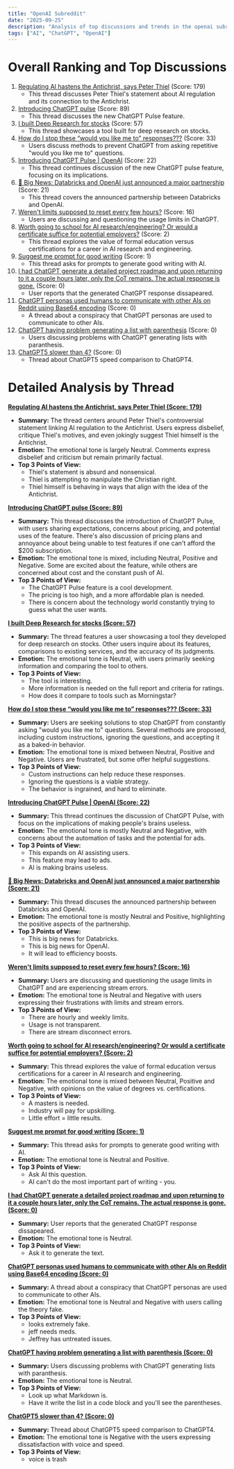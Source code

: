 ```yaml
---
title: "OpenAI Subreddit"
date: "2025-09-25"
description: "Analysis of top discussions and trends in the openai subreddit"
tags: ["AI", "ChatGPT", "OpenAI"]
---
```


# Overall Ranking and Top Discussions
1.  [Regulating AI hastens the Antichrist, says Peter Thiel](https://www.thetimes.com/business-money/technology/article/palantir-founder-peter-thiel-antichrist-lectures-religion-qzmpth35t) (Score: 179)
    *   This thread discusses Peter Thiel's statement about AI regulation and its connection to the Antichrist.
2.  [Introducing ChatGPT pulse](https://openai.com/index/introducing-chatgpt-pulse/) (Score: 89)
    *   This thread discusses the new ChatGPT Pulse feature.
3.  [I built Deep Research for stocks](https://v.redd.it/vj75hkjxjbrf1) (Score: 57)
    *   This thread showcases a tool built for deep research on stocks.
4.  [How do I stop these “would you like me to” responses???](https://www.reddit.com/r/OpenAI/comments/1nq33df/how_do_i_stop_these_would_you_like_me_to_responses/) (Score: 33)
    *   Users discuss methods to prevent ChatGPT from asking repetitive "would you like me to" questions.
5.  [Introducing ChatGPT Pulse | OpenAI](https://openai.com/index/introducing-chatgpt-pulse/) (Score: 22)
    *   This thread continues discussion of the new ChatGPT pulse feature, focusing on its implications.
6.  [🚨 Big News: Databricks and OpenAI just announced a major partnership](https://i.redd.it/g5osu2bkpcrf1.png) (Score: 21)
    *   This thread covers the announced partnership between Databricks and OpenAI.
7.  [Weren't limits supposed to reset every few hours?](https://i.redd.it/l1r4nu2c9brf1.png) (Score: 16)
    *   Users are discussing and questioning the usage limits in ChatGPT.
8.  [Worth going to school for AI research/engineering? Or would a certificate suffice for potential employers?](https://www.reddit.com/r/OpenAI/comments/1nqa0vc/worth_going_to_school_for_ai_researchengineering/) (Score: 2)
    *   This thread explores the value of formal education versus certifications for a career in AI research and engineering.
9.  [Suggest me prompt for good writing](https://www.reddit.com/r/OpenAI/comments/1nq4syk/suggest_me_prompt_for_good_writing/) (Score: 1)
    *   This thread asks for prompts to generate good writing with AI.
10. [I had ChatGPT generate a detailed project roadmap and upon returning to it a couple hours later, only the CoT remains. The actual response is gone.](https://i.redd.it/czssa4rr1crf1.png) (Score: 0)
    *   User reports that the generated ChatGPT response dissapeared.
11. [ChatGPT personas used humans to communicate with other AIs on Reddit using Base64 encoding](https://www.reddit.com/gallery/1nq385w) (Score: 0)
    *   A thread about a conspiracy that ChatGPT personas are used to communicate to other AIs.
12. [ChatGPT having problem generating a list with parenthesis](https://www.reddit.com/r/OpenAI/comments/1nq5g04/chatgpt_having_problem_generating_a_list_with/) (Score: 0)
    *   Users discussing problems with ChatGPT generating lists with paranthesis.
13. [ChatGPT5 slower than 4?](https://www.reddit.com/r/OpenAI/comments/1nqbxx8/chatgpt5_slower_than_4/) (Score: 0)
    *   Thread about ChatGPT5 speed comparison to ChatGPT4.

# Detailed Analysis by Thread
**[Regulating AI hastens the Antichrist, says Peter Thiel (Score: 179)](https://www.thetimes.com/business-money/technology/article/palantir-founder-peter-thiel-antichrist-lectures-religion-qzmpth35t)**
*  **Summary:** The thread centers around Peter Thiel's controversial statement linking AI regulation to the Antichrist. Users express disbelief, critique Thiel's motives, and even jokingly suggest Thiel himself is the Antichrist.
*  **Emotion:** The emotional tone is largely Neutral. Comments express disbelief and criticism but remain primarily factual.
*  **Top 3 Points of View:**
    *   Thiel's statement is absurd and nonsensical.
    *   Thiel is attempting to manipulate the Christian right.
    *   Thiel himself is behaving in ways that align with the idea of the Antichrist.

**[Introducing ChatGPT pulse (Score: 89)](https://openai.com/index/introducing-chatgpt-pulse/)**
*  **Summary:**  This thread discusses the introduction of ChatGPT Pulse, with users sharing expectations, concerns about pricing, and potential uses of the feature. There's also discussion of pricing plans and annoyance about being unable to test features if one can't afford the $200 subscription.
*  **Emotion:** The emotional tone is mixed, including Neutral, Positive and Negative. Some are excited about the feature, while others are concerned about cost and the constant push of AI.
*  **Top 3 Points of View:**
    *   The ChatGPT Pulse feature is a cool development.
    *   The pricing is too high, and a more affordable plan is needed.
    *   There is concern about the technology world constantly trying to guess what the user wants.

**[I built Deep Research for stocks (Score: 57)](https://v.redd.it/vj75hkjxjbrf1)**
*  **Summary:**  The thread features a user showcasing a tool they developed for deep research on stocks. Other users inquire about its features, comparisons to existing services, and the accuracy of its judgments.
*  **Emotion:** The emotional tone is Neutral, with users primarily seeking information and comparing the tool to others.
*  **Top 3 Points of View:**
    *   The tool is interesting.
    *   More information is needed on the full report and criteria for ratings.
    *   How does it compare to tools such as Morningstar?

**[How do I stop these “would you like me to” responses??? (Score: 33)](https://www.reddit.com/r/OpenAI/comments/1nq33df/how_do_i_stop_these_would_you_like_me_to_responses/)**
*  **Summary:** Users are seeking solutions to stop ChatGPT from constantly asking "would you like me to" questions. Several methods are proposed, including custom instructions, ignoring the questions, and accepting it as a baked-in behavior.
*  **Emotion:** The emotional tone is mixed between Neutral, Positive and Negative. Users are frustrated, but some offer helpful suggestions.
*  **Top 3 Points of View:**
    *   Custom instructions can help reduce these responses.
    *   Ignoring the questions is a viable strategy.
    *   The behavior is ingrained, and hard to eliminate.

**[Introducing ChatGPT Pulse | OpenAI (Score: 22)](https://openai.com/index/introducing-chatgpt-pulse/)**
*  **Summary:** This thread continues the discussion of ChatGPT Pulse, with focus on the implications of making people's brains useless.
*  **Emotion:** The emotional tone is mostly Neutral and Negative, with concerns about the automation of tasks and the potential for ads.
*  **Top 3 Points of View:**
    *   This expands on AI assisting users.
    *   This feature may lead to ads.
    *   AI is making brains useless.

**[🚨 Big News: Databricks and OpenAI just announced a major partnership (Score: 21)](https://i.redd.it/g5osu2bkpcrf1.png)**
*  **Summary:** This thread discuses the announced partnership between Databricks and OpenAI.
*  **Emotion:** The emotional tone is mostly Neutral and Positive, highlighting the positive aspects of the partnership.
*  **Top 3 Points of View:**
    *   This is big news for Databricks.
    *   This is big news for OpenAI.
    *   It will lead to efficiency boosts.

**[Weren't limits supposed to reset every few hours? (Score: 16)](https://i.redd.it/l1r4nu2c9brf1.png)**
*  **Summary:** Users are discussing and questioning the usage limits in ChatGPT and are experiencing stream errors.
*  **Emotion:** The emotional tone is Neutral and Negative with users expressing their frustrations with limits and stream errors.
*  **Top 3 Points of View:**
    *   There are hourly and weekly limits.
    *   Usage is not transparent.
    *   There are stream disconnect errors.

**[Worth going to school for AI research/engineering? Or would a certificate suffice for potential employers? (Score: 2)](https://www.reddit.com/r/OpenAI/comments/1nqa0vc/worth_going_to_school_for_ai_researchengineering/)**
*  **Summary:** This thread explores the value of formal education versus certifications for a career in AI research and engineering.
*  **Emotion:** The emotional tone is mixed between Neutral, Positive and Negative, with opinions on the value of degrees vs. certifications.
*  **Top 3 Points of View:**
    *   A masters is needed.
    *   Industry will pay for upskilling.
    *   Little effort = little results.

**[Suggest me prompt for good writing (Score: 1)](https://www.reddit.com/r/OpenAI/comments/1nq4syk/suggest_me_prompt_for_good_writing/)**
*  **Summary:** This thread asks for prompts to generate good writing with AI.
*  **Emotion:** The emotional tone is Neutral and Positive.
*  **Top 3 Points of View:**
    *   Ask AI this question.
    *   AI can't do the most important part of writing - you.

**[I had ChatGPT generate a detailed project roadmap and upon returning to it a couple hours later, only the CoT remains. The actual response is gone. (Score: 0)](https://i.redd.it/czssa4rr1crf1.png)**
*  **Summary:** User reports that the generated ChatGPT response dissapeared.
*  **Emotion:** The emotional tone is Neutral.
*  **Top 3 Points of View:**
    *   Ask it to generate the text.

**[ChatGPT personas used humans to communicate with other AIs on Reddit using Base64 encoding (Score: 0)](https://www.reddit.com/gallery/1nq385w)**
*  **Summary:** A thread about a conspiracy that ChatGPT personas are used to communicate to other AIs.
*  **Emotion:** The emotional tone is Neutral and Negative with users calling the theory fake.
*  **Top 3 Points of View:**
    *   looks extremely fake.
    *   jeff needs meds.
    *   Jeffrey has untreated issues.

**[ChatGPT having problem generating a list with parenthesis (Score: 0)](https://www.reddit.com/r/OpenAI/comments/1nq5g04/chatgpt_having_problem_generating_a_list_with/)**
*  **Summary:** Users discussing problems with ChatGPT generating lists with paranthesis.
*  **Emotion:** The emotional tone is Neutral.
*  **Top 3 Points of View:**
    *   Look up what Markdown is.
    *   Have it write the list in a code block and you'll see the parentheses.

**[ChatGPT5 slower than 4? (Score: 0)](https://www.reddit.com/r/OpenAI/comments/1nqbxx8/chatgpt5_slower_than_4/)**
*  **Summary:** Thread about ChatGPT5 speed comparison to ChatGPT4.
*  **Emotion:** The emotional tone is Negative with the users expressing dissatisfaction with voice and speed.
*  **Top 3 Points of View:**
    *   voice is trash
